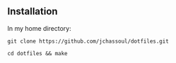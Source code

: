 ## Installation
In my home directory:

    git clone https://github.com/jchassoul/dotfiles.git

    cd dotfiles && make
